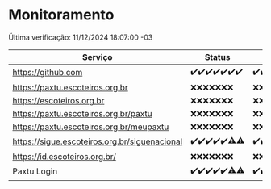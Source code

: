 # Monitoramento

Última verificação: 11/12/2024 18:07:00 -03

|Serviço|Status|Últimas 24h|
|---|---|---|
|https://github.com|<span title="2024-12-04: OK=23">✔️</span><span title="2024-12-05: OK=23">✔️</span><span title="2024-12-06: OK=23">✔️</span><span title="2024-12-07: OK=23">✔️</span><span title="2024-12-08: OK=23">✔️</span><span title="2024-12-09: OK=23">✔️</span><span title="2024-12-10: OK=20">✔️</span>|<span title="10/12/2024 18:08:00 -03 : 200">✔️</span><span title="10/12/2024 19:08:00 -03 : 200">✔️</span><span title="10/12/2024 20:08:00 -03 : 200">✔️</span><span title="10/12/2024 21:44:00 -03 : 200">✔️</span><span title="10/12/2024 23:21:00 -03 : 200">✔️</span><span title="11/12/2024 00:26:00 -03 : 200">✔️</span><span title="11/12/2024 01:11:00 -03 : 200">✔️</span><span title="11/12/2024 02:09:00 -03 : 200">✔️</span><span title="11/12/2024 03:13:00 -03 : 200">✔️</span><span title="11/12/2024 04:09:00 -03 : 200">✔️</span><span title="11/12/2024 05:12:00 -03 : 200">✔️</span><span title="11/12/2024 06:09:00 -03 : 200">✔️</span><span title="11/12/2024 07:10:00 -03 : 200">✔️</span><span title="11/12/2024 08:07:00 -03 : 200">✔️</span><span title="11/12/2024 09:16:00 -03 : 200">✔️</span><span title="11/12/2024 10:20:00 -03 : 200">✔️</span><span title="11/12/2024 11:09:00 -03 : 200">✔️</span><span title="11/12/2024 12:09:00 -03 : 200">✔️</span><span title="11/12/2024 13:11:00 -03 : 200">✔️</span><span title="11/12/2024 14:08:00 -03 : 200">✔️</span><span title="11/12/2024 15:12:00 -03 : 200">✔️</span><span title="11/12/2024 16:07:00 -03 : 200">✔️</span><span title="11/12/2024 17:10:00 -03 : 200">✔️</span><span title="11/12/2024 18:07:00 -03 : 200">✔️</span>|
|https://paxtu.escoteiros.org.br|<span title="2024-12-04: Falhas=23">❌</span><span title="2024-12-05: Falhas=23">❌</span><span title="2024-12-06: Falhas=23">❌</span><span title="2024-12-07: Falhas=23">❌</span><span title="2024-12-08: Falhas=23">❌</span><span title="2024-12-09: Falhas=23">❌</span><span title="2024-12-10: Falhas=20">❌</span>|<span title="10/12/2024 18:08:00 -03 : 403">❌</span><span title="10/12/2024 19:08:00 -03 : 403">❌</span><span title="10/12/2024 20:08:00 -03 : 403">❌</span><span title="10/12/2024 21:44:00 -03 : 403">❌</span><span title="10/12/2024 23:21:00 -03 : 403">❌</span><span title="11/12/2024 00:26:00 -03 : 403">❌</span><span title="11/12/2024 01:11:00 -03 : 403">❌</span><span title="11/12/2024 02:09:00 -03 : 403">❌</span><span title="11/12/2024 03:13:00 -03 : 403">❌</span><span title="11/12/2024 04:09:00 -03 : 403">❌</span><span title="11/12/2024 05:12:00 -03 : 403">❌</span><span title="11/12/2024 06:09:00 -03 : 403">❌</span><span title="11/12/2024 07:10:00 -03 : 403">❌</span><span title="11/12/2024 08:07:00 -03 : 403">❌</span><span title="11/12/2024 09:16:00 -03 : 403">❌</span><span title="11/12/2024 10:20:00 -03 : 403">❌</span><span title="11/12/2024 11:09:00 -03 : 403">❌</span><span title="11/12/2024 12:09:00 -03 : 403">❌</span><span title="11/12/2024 13:11:00 -03 : 403">❌</span><span title="11/12/2024 14:08:00 -03 : 403">❌</span><span title="11/12/2024 15:12:00 -03 : 403">❌</span><span title="11/12/2024 16:07:00 -03 : 403">❌</span><span title="11/12/2024 17:10:00 -03 : 403">❌</span><span title="11/12/2024 18:07:00 -03 : 403">❌</span>|
|https://escoteiros.org.br|<span title="2024-12-04: Falhas=23">❌</span><span title="2024-12-05: Falhas=23">❌</span><span title="2024-12-06: Falhas=23">❌</span><span title="2024-12-07: Falhas=23">❌</span><span title="2024-12-08: Falhas=23">❌</span><span title="2024-12-09: Falhas=23">❌</span><span title="2024-12-10: Falhas=20">❌</span>|<span title="10/12/2024 18:08:00 -03 : 403">❌</span><span title="10/12/2024 19:08:00 -03 : 403">❌</span><span title="10/12/2024 20:08:00 -03 : 403">❌</span><span title="10/12/2024 21:44:00 -03 : 403">❌</span><span title="10/12/2024 23:21:00 -03 : 403">❌</span><span title="11/12/2024 00:26:00 -03 : 403">❌</span><span title="11/12/2024 01:11:00 -03 : 403">❌</span><span title="11/12/2024 02:09:00 -03 : 403">❌</span><span title="11/12/2024 03:13:00 -03 : 403">❌</span><span title="11/12/2024 04:09:00 -03 : 403">❌</span><span title="11/12/2024 05:12:00 -03 : 403">❌</span><span title="11/12/2024 06:09:00 -03 : 403">❌</span><span title="11/12/2024 07:10:00 -03 : 403">❌</span><span title="11/12/2024 08:07:00 -03 : 403">❌</span><span title="11/12/2024 09:16:00 -03 : 403">❌</span><span title="11/12/2024 10:20:00 -03 : 403">❌</span><span title="11/12/2024 11:09:00 -03 : 403">❌</span><span title="11/12/2024 12:09:00 -03 : 403">❌</span><span title="11/12/2024 13:11:00 -03 : 403">❌</span><span title="11/12/2024 14:08:00 -03 : 403">❌</span><span title="11/12/2024 15:12:00 -03 : 403">❌</span><span title="11/12/2024 16:07:00 -03 : 403">❌</span><span title="11/12/2024 17:10:00 -03 : 403">❌</span><span title="11/12/2024 18:07:00 -03 : 403">❌</span>|
|https://paxtu.escoteiros.org.br/paxtu|<span title="2024-12-04: Falhas=23">❌</span><span title="2024-12-05: Falhas=23">❌</span><span title="2024-12-06: Falhas=23">❌</span><span title="2024-12-07: Falhas=23">❌</span><span title="2024-12-08: Falhas=23">❌</span><span title="2024-12-09: Falhas=23">❌</span><span title="2024-12-10: Falhas=20">❌</span>|<span title="10/12/2024 18:08:00 -03 : 403">❌</span><span title="10/12/2024 19:08:00 -03 : 403">❌</span><span title="10/12/2024 20:08:00 -03 : 403">❌</span><span title="10/12/2024 21:44:00 -03 : 403">❌</span><span title="10/12/2024 23:21:00 -03 : 403">❌</span><span title="11/12/2024 00:26:00 -03 : 403">❌</span><span title="11/12/2024 01:11:00 -03 : 403">❌</span><span title="11/12/2024 02:09:00 -03 : 403">❌</span><span title="11/12/2024 03:13:00 -03 : 403">❌</span><span title="11/12/2024 04:09:00 -03 : 403">❌</span><span title="11/12/2024 05:12:00 -03 : 403">❌</span><span title="11/12/2024 06:09:00 -03 : 403">❌</span><span title="11/12/2024 07:10:00 -03 : 403">❌</span><span title="11/12/2024 08:07:00 -03 : 403">❌</span><span title="11/12/2024 09:16:00 -03 : 403">❌</span><span title="11/12/2024 10:20:00 -03 : 403">❌</span><span title="11/12/2024 11:09:00 -03 : 403">❌</span><span title="11/12/2024 12:09:00 -03 : 403">❌</span><span title="11/12/2024 13:11:00 -03 : 403">❌</span><span title="11/12/2024 14:08:00 -03 : 403">❌</span><span title="11/12/2024 15:12:00 -03 : 403">❌</span><span title="11/12/2024 16:07:00 -03 : 403">❌</span><span title="11/12/2024 17:10:00 -03 : 403">❌</span><span title="11/12/2024 18:07:00 -03 : 403">❌</span>|
|https://paxtu.escoteiros.org.br/meupaxtu|<span title="2024-12-04: Falhas=23">❌</span><span title="2024-12-05: Falhas=23">❌</span><span title="2024-12-06: Falhas=23">❌</span><span title="2024-12-07: Falhas=23">❌</span><span title="2024-12-08: Falhas=23">❌</span><span title="2024-12-09: Falhas=23">❌</span><span title="2024-12-10: Falhas=20">❌</span>|<span title="10/12/2024 18:08:00 -03 : 403">❌</span><span title="10/12/2024 19:08:00 -03 : 403">❌</span><span title="10/12/2024 20:08:00 -03 : 403">❌</span><span title="10/12/2024 21:44:00 -03 : 403">❌</span><span title="10/12/2024 23:21:00 -03 : 403">❌</span><span title="11/12/2024 00:26:00 -03 : 403">❌</span><span title="11/12/2024 01:11:00 -03 : 403">❌</span><span title="11/12/2024 02:09:00 -03 : 403">❌</span><span title="11/12/2024 03:13:00 -03 : 403">❌</span><span title="11/12/2024 04:09:00 -03 : 403">❌</span><span title="11/12/2024 05:12:00 -03 : 403">❌</span><span title="11/12/2024 06:09:00 -03 : 403">❌</span><span title="11/12/2024 07:10:00 -03 : 403">❌</span><span title="11/12/2024 08:07:00 -03 : 403">❌</span><span title="11/12/2024 09:16:00 -03 : 403">❌</span><span title="11/12/2024 10:20:00 -03 : 403">❌</span><span title="11/12/2024 11:09:00 -03 : 403">❌</span><span title="11/12/2024 12:09:00 -03 : 403">❌</span><span title="11/12/2024 13:11:00 -03 : 403">❌</span><span title="11/12/2024 14:08:00 -03 : 403">❌</span><span title="11/12/2024 15:12:00 -03 : 403">❌</span><span title="11/12/2024 16:07:00 -03 : 403">❌</span><span title="11/12/2024 17:10:00 -03 : 403">❌</span><span title="11/12/2024 18:07:00 -03 : 403">❌</span>|
|https://sigue.escoteiros.org.br/siguenacional|<span title="2024-12-04: OK=23">✔️</span><span title="2024-12-05: OK=23">✔️</span><span title="2024-12-06: OK=23">✔️</span><span title="2024-12-07: OK=23">✔️</span><span title="2024-12-08: OK=23">✔️</span><span title="2024-12-09: OK=21, Falhas=2">⚠️</span><span title="2024-12-10: OK=19, Falhas=1">⚠️</span>|<span title="10/12/2024 18:08:00 -03 : 200">✔️</span><span title="10/12/2024 19:08:00 -03 : 200">✔️</span><span title="10/12/2024 20:08:00 -03 : 200">✔️</span><span title="10/12/2024 21:44:00 -03 : 200">✔️</span><span title="10/12/2024 23:21:00 -03 : 200">✔️</span><span title="11/12/2024 00:26:00 -03 : 200">✔️</span><span title="11/12/2024 01:11:00 -03 : 200">✔️</span><span title="11/12/2024 02:09:00 -03 : 200">✔️</span><span title="11/12/2024 03:13:00 -03 : 200">✔️</span><span title="11/12/2024 04:09:00 -03 : 200">✔️</span><span title="11/12/2024 05:12:00 -03 : 200">✔️</span><span title="11/12/2024 06:09:00 -03 : 200">✔️</span><span title="11/12/2024 07:10:00 -03 : 200">✔️</span><span title="11/12/2024 08:07:00 -03 : 200">✔️</span><span title="11/12/2024 09:16:00 -03 : 200">✔️</span><span title="11/12/2024 10:20:00 -03 : 200">✔️</span><span title="11/12/2024 11:09:00 -03 : 200">✔️</span><span title="11/12/2024 12:09:00 -03 : 200">✔️</span><span title="11/12/2024 13:11:00 -03 : 200">✔️</span><span title="11/12/2024 14:08:00 -03 : 200">✔️</span><span title="11/12/2024 15:12:00 -03 : 200">✔️</span><span title="11/12/2024 16:07:00 -03 : 200">✔️</span><span title="11/12/2024 17:10:00 -03 : 200">✔️</span><span title="11/12/2024 18:07:00 -03 : 200">✔️</span>|
|https://id.escoteiros.org.br/|<span title="2024-12-04: Falhas=23">❌</span><span title="2024-12-05: Falhas=23">❌</span><span title="2024-12-06: Falhas=23">❌</span><span title="2024-12-07: Falhas=23">❌</span><span title="2024-12-08: Falhas=23">❌</span><span title="2024-12-09: Falhas=23">❌</span><span title="2024-12-10: Falhas=20">❌</span>|<span title="10/12/2024 18:08:00 -03 : 403">❌</span><span title="10/12/2024 19:08:00 -03 : 403">❌</span><span title="10/12/2024 20:08:00 -03 : 403">❌</span><span title="10/12/2024 21:44:00 -03 : 403">❌</span><span title="10/12/2024 23:21:00 -03 : 403">❌</span><span title="11/12/2024 00:26:00 -03 : 403">❌</span><span title="11/12/2024 01:11:00 -03 : 403">❌</span><span title="11/12/2024 02:09:00 -03 : 403">❌</span><span title="11/12/2024 03:13:00 -03 : 403">❌</span><span title="11/12/2024 04:09:00 -03 : 403">❌</span><span title="11/12/2024 05:12:00 -03 : 403">❌</span><span title="11/12/2024 06:09:00 -03 : 403">❌</span><span title="11/12/2024 07:10:00 -03 : 403">❌</span><span title="11/12/2024 08:07:00 -03 : 403">❌</span><span title="11/12/2024 09:16:00 -03 : 403">❌</span><span title="11/12/2024 10:20:00 -03 : 403">❌</span><span title="11/12/2024 11:09:00 -03 : 403">❌</span><span title="11/12/2024 12:09:00 -03 : 403">❌</span><span title="11/12/2024 13:11:00 -03 : 403">❌</span><span title="11/12/2024 14:08:00 -03 : 403">❌</span><span title="11/12/2024 15:12:00 -03 : 403">❌</span><span title="11/12/2024 16:07:00 -03 : 403">❌</span><span title="11/12/2024 17:10:00 -03 : 403">❌</span><span title="11/12/2024 18:07:00 -03 : 403">❌</span>|
|Paxtu Login|<span title="2024-12-04: OK=23">✔️</span><span title="2024-12-05: OK=23">✔️</span><span title="2024-12-06: OK=23">✔️</span><span title="2024-12-07: OK=23">✔️</span><span title="2024-12-08: OK=23">✔️</span><span title="2024-12-09: OK=22, Falhas=1">⚠️</span><span title="2024-12-10: OK=19, Falhas=1">⚠️</span>|<span title="10/12/2024 18:08:00 -03 : 200">✔️</span><span title="10/12/2024 19:08:00 -03 : 200">✔️</span><span title="10/12/2024 20:08:00 -03 : 200">✔️</span><span title="10/12/2024 21:44:00 -03 : 200">✔️</span><span title="10/12/2024 23:21:00 -03 : 200">✔️</span><span title="11/12/2024 00:26:00 -03 : 200">✔️</span><span title="11/12/2024 01:11:00 -03 : 200">✔️</span><span title="11/12/2024 02:09:00 -03 : 200">✔️</span><span title="11/12/2024 03:13:00 -03 : 200">✔️</span><span title="11/12/2024 04:09:00 -03 : 200">✔️</span><span title="11/12/2024 05:12:00 -03 : 200">✔️</span><span title="11/12/2024 06:09:00 -03 : 200">✔️</span><span title="11/12/2024 07:10:00 -03 : 200">✔️</span><span title="11/12/2024 08:07:00 -03 : 200">✔️</span><span title="11/12/2024 09:16:00 -03 : 200">✔️</span><span title="11/12/2024 10:20:00 -03 : 200">✔️</span><span title="11/12/2024 11:09:00 -03 : 200">✔️</span><span title="11/12/2024 12:09:00 -03 : 200">✔️</span><span title="11/12/2024 13:11:00 -03 : 200">✔️</span><span title="11/12/2024 14:08:00 -03 : 200">✔️</span><span title="11/12/2024 15:12:00 -03 : 200">✔️</span><span title="11/12/2024 16:07:00 -03 : 200">✔️</span><span title="11/12/2024 17:10:00 -03 : 200">✔️</span><span title="11/12/2024 18:07:00 -03 : 200">✔️</span>|
